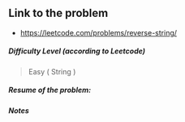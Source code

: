 ## Link to the problem
 
 - https://leetcode.com/problems/reverse-string/
 
##### Difficulty Level (according to Leetcode)
 
 > Easy ( String )
 
##### Resume of the problem:



##### Notes
  